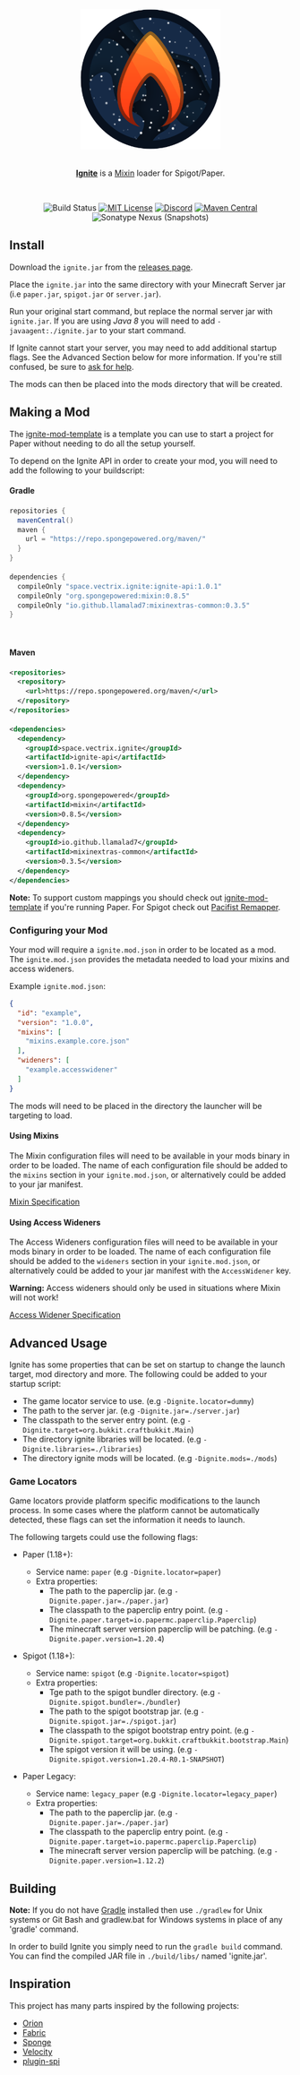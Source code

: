 <div align="center">
  <img src="./.github/ignite.png" width="250" height="250" alt="Ignite Logo">
  <br/><br/>
  <p><strong><a href="https://github.com/vectrix-space/ignite">Ignite</a></strong> is a <a href="https://github.com/SpongePowered/Mixin">Mixin</a> loader for Spigot/Paper.</p>
  <br/>
</div>

<div align="center">

![Build Status](https://github.com/vectrix-space/ignite/actions/workflows/build.yml/badge.svg)
[![MIT License](https://img.shields.io/badge/license-MIT-blue)](license.txt)
[![Discord](https://img.shields.io/discord/819522977586348052)](https://discord.gg/rYpaxPFQrj)
[![Maven Central](https://img.shields.io/maven-central/v/space.vectrix.ignite/ignite-api?label=stable)](https://search.maven.org/search?q=g:space.vectrix.ignite%20AND%20a:ignite*)
![Sonatype Nexus (Snapshots)](https://img.shields.io/nexus/s/space.vectrix.ignite/ignite-api?label=dev&server=https%3A%2F%2Fs01.oss.sonatype.org)

</div>

## Install

Download the `ignite.jar` from the [releases page](https://github.com/vectrix-space/ignite/releases/latest).

Place the `ignite.jar` into the same directory with your Minecraft Server jar (i.e `paper.jar`, `spigot.jar` or `server.jar`).

Run your original start command, but replace the normal server jar with `ignite.jar`. If you are using _Java 8_ you will need to 
add `-javaagent:./ignite.jar` to your start command.

If Ignite cannot start your server, you may need to add additional startup flags. See the Advanced Section below for more information.
If you're still confused, be sure to [ask for help](https://discord.gg/rYpaxPFQrj).

The mods can then be placed into the mods directory that will be created.

## Making a Mod

The [ignite-mod-template](https://github.com/vectrix-space/ignite-mod-template) is a template you can use to start a project for Paper without needing to do all the setup yourself.

To depend on the Ignite API in order to create your mod, you will need to add the following to your buildscript:

#### Gradle
```groovy
repositories {
  mavenCentral()
  maven {
    url = "https://repo.spongepowered.org/maven/"
  }
}

dependencies {
  compileOnly "space.vectrix.ignite:ignite-api:1.0.1"
  compileOnly "org.spongepowered:mixin:0.8.5"
  compileOnly "io.github.llamalad7:mixinextras-common:0.3.5"
}
```

<br/>

#### Maven
```xml
<repositories>
  <repository>
    <url>https://repo.spongepowered.org/maven/</url>
  </repository>
</repositories>

<dependencies>
  <dependency>
    <groupId>space.vectrix.ignite</groupId>
    <artifactId>ignite-api</artifactId>
    <version>1.0.1</version>
  </dependency>
  <dependency>
    <groupId>org.spongepowered</groupId>
    <artifactId>mixin</artifactId>
    <version>0.8.5</version>
  </dependency>
  <dependency>
    <groupId>io.github.llamalad7</groupId>
    <artifactId>mixinextras-common</artifactId>
    <version>0.3.5</version>
  </dependency>
</dependencies>
```

**Note:** To support custom mappings you should check out [ignite-mod-template](https://github.com/vectrix-space/ignite-mod-template) 
if you're running Paper. For Spigot check out [Pacifist Remapper](https://github.com/PacifistMC/pacifist-remapper).

### Configuring your Mod

Your mod will require a `ignite.mod.json` in order to be located as a mod. The `ignite.mod.json` provides the metadata needed to load 
your mixins and access wideners.

Example `ignite.mod.json`:
```json
{
  "id": "example",
  "version": "1.0.0",
  "mixins": [
    "mixins.example.core.json"
  ],
  "wideners": [
    "example.accesswidener"
  ]
}
```

The mods will need to be placed in the directory the launcher will be targeting to load.

#### Using Mixins

The Mixin configuration files will need to be available in your mods binary in order to be loaded. The name of each configuration file 
should be added to the `mixins` section in your `ignite.mod.json`, or alternatively could be added to your jar manifest.

[Mixin Specification]

#### Using Access Wideners

The Access Wideners configuration files will need to be available in your mods binary in order to be loaded. The name of each 
configuration file should be added to the `wideners` section in your `ignite.mod.json`, or alternatively could be added to your 
jar manifest with the `AccessWidener` key.

**Warning:** Access wideners should only be used in situations where Mixin will not work!

[Access Widener Specification]

## Advanced Usage

Ignite has some properties that can be set on startup to change the launch target, mod directory and more. The following could be added 
to your startup script:

- The game locator service to use. (e.g `-Dignite.locator=dummy`)
- The path to the server jar. (e.g `-Dignite.jar=./server.jar`)
- The classpath to the server entry point. (e.g `-Dignite.target=org.bukkit.craftbukkit.Main`)
- The directory ignite libraries will be located. (e.g `-Dignite.libraries=./libraries`)
- The directory ignite mods will be located. (e.g `-Dignite.mods=./mods`)

### Game Locators

Game locators provide platform specific modifications to the launch process. In some cases where the platform cannot be automatically 
detected, these flags can set the information it needs to launch.

The following targets could use the following flags:

- Paper (1.18+):
  - Service name: `paper` (e.g `-Dignite.locator=paper`)
  - Extra properties:
    - The path to the paperclip jar. (e.g `-Dignite.paper.jar=./paper.jar`)
    - The classpath to the paperclip entry point. (e.g `-Dignite.paper.target=io.papermc.paperclip.Paperclip`)
    - The minecraft server version paperclip will be patching. (e.g `-Dignite.paper.version=1.20.4`)

- Spigot (1.18+):
  - Service name: `spigot` (e.g `-Dignite.locator=spigot`)
  - Extra properties:
    - Tge path to the spigot bundler directory. (e.g `-Dignite.spigot.bundler=./bundler`)
    - The path to the spigot bootstrap jar. (e.g `-Dignite.spigot.jar=./spigot.jar`)
    - The classpath to the spigot bootstrap entry point. (e.g `-Dignite.spigot.target=org.bukkit.craftbukkit.bootstrap.Main`)
    - The spigot version it will be using. (e.g `-Dignite.spigot.version=1.20.4-R0.1-SNAPSHOT`)

- Paper Legacy:
  - Service name: `legacy_paper` (e.g `-Dignite.locator=legacy_paper`)
  - Extra properties:
    - The path to the paperclip jar. (e.g `-Dignite.paper.jar=./paper.jar`)
    - The classpath to the paperclip entry point. (e.g `-Dignite.paper.target=io.papermc.paperclip.Paperclip`)
    - The minecraft server version paperclip will be patching. (e.g `-Dignite.paper.version=1.12.2`)

## Building
__Note:__ If you do not have [Gradle] installed then use `./gradlew` for Unix systems or Git Bash and gradlew.bat for Windows systems in 
place of any 'gradle' command.

In order to build Ignite you simply need to run the `gradle build` command. You can find the compiled JAR file in `./build/libs/` named 
'ignite.jar'.

## Inspiration

This project has many parts inspired by the following projects:

- [Orion]
- [Fabric]
- [Sponge]
- [Velocity]
- [plugin-spi]

[Mixin]: https://github.com/SpongePowered/Mixin
[Access Widener]: https://github.com/FabricMC/access-widener
[Mixin Specification]: https://github.com/SpongePowered/Mixin/wiki/Introduction-to-Mixins---The-Mixin-Environment#mixin-configuration-files
[Access Widener Specification]: https://fabricmc.net/wiki/tutorial:accesswideners

[Gradle]: https://www.gradle.org/
[Orion]: https://github.com/OrionMinecraft/Orion
[Fabric]: https://github.com/FabricMC/fabric-loader
[Sponge]: https://github.com/SpongePowered/Sponge
[Velocity]: https://github.com/VelocityPowered/Velocity
[plugin-spi]: https://github.com/SpongePowered/plugin-spi

